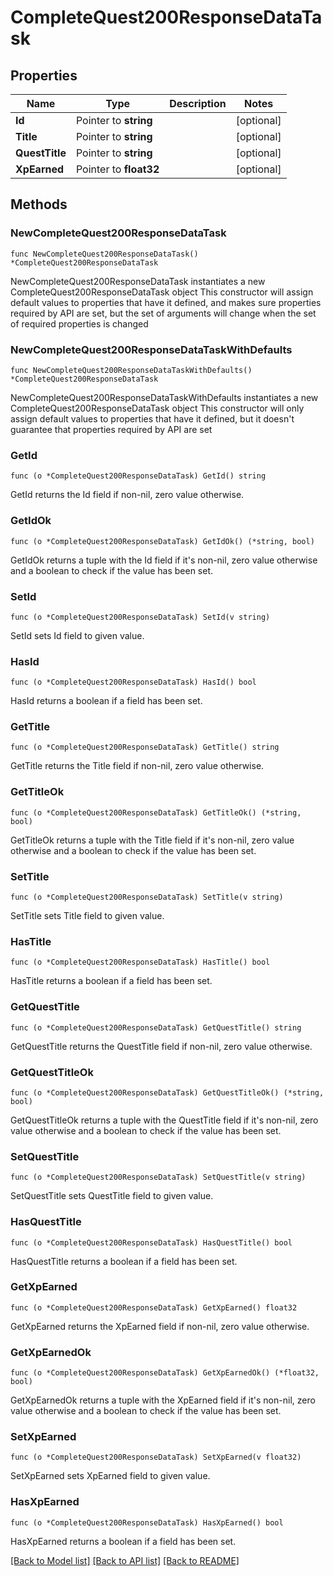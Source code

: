 # CompleteQuest200ResponseDataTask

## Properties

Name | Type | Description | Notes
------------ | ------------- | ------------- | -------------
**Id** | Pointer to **string** |  | [optional] 
**Title** | Pointer to **string** |  | [optional] 
**QuestTitle** | Pointer to **string** |  | [optional] 
**XpEarned** | Pointer to **float32** |  | [optional] 

## Methods

### NewCompleteQuest200ResponseDataTask

`func NewCompleteQuest200ResponseDataTask() *CompleteQuest200ResponseDataTask`

NewCompleteQuest200ResponseDataTask instantiates a new CompleteQuest200ResponseDataTask object
This constructor will assign default values to properties that have it defined,
and makes sure properties required by API are set, but the set of arguments
will change when the set of required properties is changed

### NewCompleteQuest200ResponseDataTaskWithDefaults

`func NewCompleteQuest200ResponseDataTaskWithDefaults() *CompleteQuest200ResponseDataTask`

NewCompleteQuest200ResponseDataTaskWithDefaults instantiates a new CompleteQuest200ResponseDataTask object
This constructor will only assign default values to properties that have it defined,
but it doesn't guarantee that properties required by API are set

### GetId

`func (o *CompleteQuest200ResponseDataTask) GetId() string`

GetId returns the Id field if non-nil, zero value otherwise.

### GetIdOk

`func (o *CompleteQuest200ResponseDataTask) GetIdOk() (*string, bool)`

GetIdOk returns a tuple with the Id field if it's non-nil, zero value otherwise
and a boolean to check if the value has been set.

### SetId

`func (o *CompleteQuest200ResponseDataTask) SetId(v string)`

SetId sets Id field to given value.

### HasId

`func (o *CompleteQuest200ResponseDataTask) HasId() bool`

HasId returns a boolean if a field has been set.

### GetTitle

`func (o *CompleteQuest200ResponseDataTask) GetTitle() string`

GetTitle returns the Title field if non-nil, zero value otherwise.

### GetTitleOk

`func (o *CompleteQuest200ResponseDataTask) GetTitleOk() (*string, bool)`

GetTitleOk returns a tuple with the Title field if it's non-nil, zero value otherwise
and a boolean to check if the value has been set.

### SetTitle

`func (o *CompleteQuest200ResponseDataTask) SetTitle(v string)`

SetTitle sets Title field to given value.

### HasTitle

`func (o *CompleteQuest200ResponseDataTask) HasTitle() bool`

HasTitle returns a boolean if a field has been set.

### GetQuestTitle

`func (o *CompleteQuest200ResponseDataTask) GetQuestTitle() string`

GetQuestTitle returns the QuestTitle field if non-nil, zero value otherwise.

### GetQuestTitleOk

`func (o *CompleteQuest200ResponseDataTask) GetQuestTitleOk() (*string, bool)`

GetQuestTitleOk returns a tuple with the QuestTitle field if it's non-nil, zero value otherwise
and a boolean to check if the value has been set.

### SetQuestTitle

`func (o *CompleteQuest200ResponseDataTask) SetQuestTitle(v string)`

SetQuestTitle sets QuestTitle field to given value.

### HasQuestTitle

`func (o *CompleteQuest200ResponseDataTask) HasQuestTitle() bool`

HasQuestTitle returns a boolean if a field has been set.

### GetXpEarned

`func (o *CompleteQuest200ResponseDataTask) GetXpEarned() float32`

GetXpEarned returns the XpEarned field if non-nil, zero value otherwise.

### GetXpEarnedOk

`func (o *CompleteQuest200ResponseDataTask) GetXpEarnedOk() (*float32, bool)`

GetXpEarnedOk returns a tuple with the XpEarned field if it's non-nil, zero value otherwise
and a boolean to check if the value has been set.

### SetXpEarned

`func (o *CompleteQuest200ResponseDataTask) SetXpEarned(v float32)`

SetXpEarned sets XpEarned field to given value.

### HasXpEarned

`func (o *CompleteQuest200ResponseDataTask) HasXpEarned() bool`

HasXpEarned returns a boolean if a field has been set.


[[Back to Model list]](../README.md#documentation-for-models) [[Back to API list]](../README.md#documentation-for-api-endpoints) [[Back to README]](../README.md)


